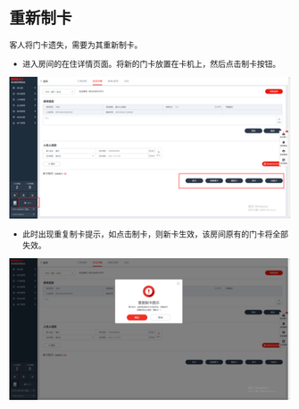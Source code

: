 # 重新制卡

客人将门卡遗失，需要为其重新制卡。

* 进入房间的在住详情页面。将新的门卡放置在卡机上，然后点击制卡按钮。

![](../../../.gitbook/assets/image%20%28321%29.png)

* 此时出现重复制卡提示，如点击制卡，则新卡生效，该房间原有的门卡将全部失效。

![](../../../.gitbook/assets/image%20%28162%29.png)




